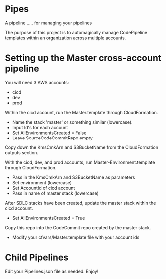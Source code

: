 # Pipes
A pipeline ..... for managing your pipelines

The purpose of this project is to automagically manage CodePipeline templates within an organization across multiple accounts.

# Setting up the Master cross-account pipeline
You will need 3 AWS accounts:
   - cicd
   - dev
   - prod

Within the cicd account, run the Master.template through CloudFormation.
   - Name the stack 'master' or something similar (lowercase).
   - Input Id's for each account
   - Set AllEnvironmentsCreated = False
   - Leave SourceCodeCommitRepo empty
   
Copy down the KmsCmkArn and S3BucketName from the CloudFormation outputs section.
    
With the cicd, dev, and prod accounts, run Master-Environment.template through CloudFormation.
   - Pass in the KmsCmkArn and S3BucketName as parameters
   - Set environment (lowercase)
   - Set AccountId of cicd account
   - Pass in name of master stack (lowercase)

After SDLC stacks have been created, update the master stack within the cicd account.
   - Set AllEnvironmentsCreated = True
   
Copy this repo into the CodeCommit repo created by the master stack.
   - Modify your cfvars/Master.template file with your account ids

# Child Pipelines
Edit your Pipelines.json file as needed. Enjoy!
